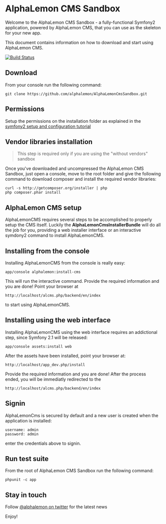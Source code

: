 AlphaLemon CMS Sandbox
======================

Welcome to the AlphaLemon CMS Sandbox - a fully-functional Symfony2
application, powered by AlphaLemon CMS, that you can use as the skeleton
for your new app.

This document contains information on how to download and start using AlphaLemon CMS.

[![Build Status](https://secure.travis-ci.org/alphalemon/AlphaLemonCmsSandbox.png)](http://travis-ci.org/alphalemon/AlphaLemonCmsSandbox)


Download
--------

From your console run the following command:

    git clone https://github.com/alphalemon/AlphaLemonCmsSandbox.git


Permissions
-----------
Setup the permissions on the installation folder as explained in the [symfony2 setup and configuration
tutorial](http://symfony.com/doc/current/book/installation.html#configuration-and-setup)


Vendor libraries installation
-----------------------------

> This step is required only if you are using the "without vendors" sandbox

Once you've downloaded and uncompressed the AlphaLemon CMS Sandbox, just open a console,
move to the root folder and give the following command to download composer and install
the required vendor libraries:

    curl -s http://getcomposer.org/installer | php
    php composer.phar install


AlphaLemon CMS setup
--------------------

AlphaLemonCMS requires several steps to be accomplished to properly setup the CMS itself. Luckily
the **AlphaLemonCmsInstallerBundle** will do all the job for you, providing a web installer interface
or an interactive symdony2 command to install AlphaLemonCMS.

Installing from the console
---------------------------
Installing AlphaLemonCMS from the console is really easy:

    app/console alphalemon:install-cms

This will run the interactive command. Provide the required information and you are done! Point
your browser at

    http://localhost/alcms.php/backend/en/index

to start using AlphaLemonCMS.

Installing using the web interface
----------------------------------
Installing AlphaLemonCMS using the web interface requires an addictional step, since Symfony 2.1
will be released:

    app/console assets:install web

After the assets have been installed, point your browser at:

    http://localhost/app_dev.php/install

Provide the required information and you are done! After the process ended, you will be immediatly
redirected to the

    http://localhost/alcms.php/backend/en/index

Signin
------
AlphaLemonCms is secured by default and a new user is created when the application is installed:

    username: admin
    password: admin

enter the credentials above to signin.


Run test suite
--------------
From the root of AlphaLemon CMS Sandbox run the following command:

    phpunit -c app

Stay in touch
-------------
Follow [@alphalemon on twitter](https://twitter.com/alphalemon) for the latest news

Enjoy!